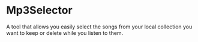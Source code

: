 # Mp3Selector
A tool that allows you easily select the songs from your local collection you want to keep or delete while you listen to them.
